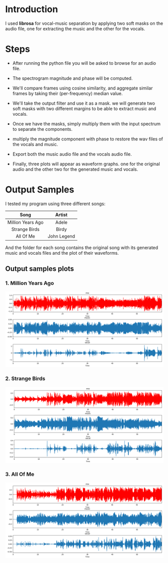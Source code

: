 # Introduction
I used **librosa** for vocal-music separation by applying two soft masks on the audio file,
 one for extracting the music and the other for the vocals.
 
 # Steps
 - After running the python file you will be asked to browse for an audio file.
 
 -  The spectrogram magnitude and phase will be computed.
 
 - We'll compare frames using cosine similarity, and aggregate similar frames 
 by taking their (per-frequency) median value.
 
 - We'll take the output filter and use it as a mask. we will generate two soft masks with two different margins 
 to be able to extract music and vocals.
 
 - Once we have the masks, simply multiply them with the input spectrum to separate the components.
 
 - multiply the magnitude component with phase to restore the wav files of the vocals and music.
 
 - Export both the music audio file and the vocals audio file.
 
 - Finally, three plots will appear as waveform graphs. one for the original audio and the other two 
 for the generated music and vocals.
 
 # Output Samples
 I tested my program using three different songs:
 
|        Song       |    Artist   |
|:-----------------:|:-----------:|
| Million Years Ago |    Adele    |
|   Strange Birds   |    Birdy    |
|      All Of Me    | John Legend |

And the folder for each song contains the original song with its generated music and vocals files 
and the plot of their waveforms.

## Output samples plots

### 1. Million Years Ago
![Figure1](plots/Adele_Million_Years_Ago_Plot.png)

### 2. Strange Birds
![Figure2](plots/Birdy_strange_birds_Plot.png)

### 3. All Of Me
![Figure3](plots/John%20Legend_%20All_Of_Me_Plot.png)



